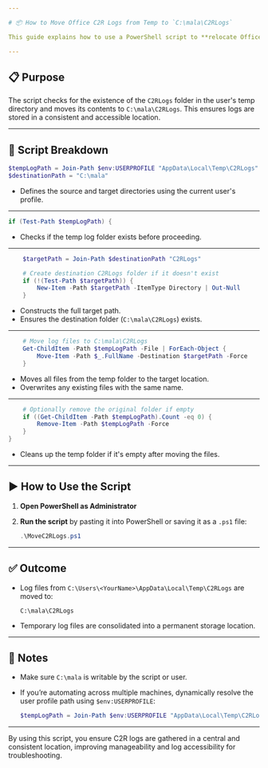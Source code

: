 ```yaml
---

# 📦 How to Move Office C2R Logs from Temp to `C:\mala\C2RLogs`

This guide explains how to use a PowerShell script to **relocate Office Click-to-Run (C2R) logs** from the temporary directory to a permanent location at `C:\mala\C2RLogs`.

---
```


## 📋 Purpose

The script checks for the existence of the `C2RLogs` folder in the user's temp directory and moves its contents to `C:\mala\C2RLogs`. This ensures logs are stored in a consistent and accessible location.

---

## 🧾 Script Breakdown

```powershell
$tempLogPath = Join-Path $env:USERPROFILE "AppData\Local\Temp\C2RLogs"
$destinationPath = "C:\mala"
```

* Defines the source and target directories using the current user's profile.

---

```powershell
if (Test-Path $tempLogPath) {
```

* Checks if the temp log folder exists before proceeding.

---

```powershell
    $targetPath = Join-Path $destinationPath "C2RLogs"

    # Create destination C2RLogs folder if it doesn't exist
    if (!(Test-Path $targetPath)) {
        New-Item -Path $targetPath -ItemType Directory | Out-Null
    }
```

* Constructs the full target path.
* Ensures the destination folder (`C:\mala\C2RLogs`) exists.

---

```powershell
    # Move log files to C:\mala\C2RLogs
    Get-ChildItem -Path $tempLogPath -File | ForEach-Object {
        Move-Item -Path $_.FullName -Destination $targetPath -Force
    }
```

* Moves all files from the temp folder to the target location.
* Overwrites any existing files with the same name.

---

```powershell
    # Optionally remove the original folder if empty
    if ((Get-ChildItem -Path $tempLogPath).Count -eq 0) {
        Remove-Item -Path $tempLogPath -Force
    }
}
```

* Cleans up the temp folder if it's empty after moving the files.

---

## ▶️ How to Use the Script

1. **Open PowerShell as Administrator**
2. **Run the script** by pasting it into PowerShell or saving it as a `.ps1` file:

   ```powershell
   .\MoveC2RLogs.ps1
   ```

---

## ✅ Outcome

* Log files from `C:\Users\<YourName>\AppData\Local\Temp\C2RLogs` are moved to:

  ```
  C:\mala\C2RLogs
  ```
* Temporary log files are consolidated into a permanent storage location.

---

## 🔐 Notes

* Make sure `C:\mala` is writable by the script or user.
* If you’re automating across multiple machines, dynamically resolve the user profile path using `$env:USERPROFILE`:

  ```powershell
  $tempLogPath = Join-Path $env:USERPROFILE "AppData\Local\Temp\C2RLogs"
  ```

---

By using this script, you ensure C2R logs are gathered in a central and consistent location, improving manageability and log accessibility for troubleshooting.

